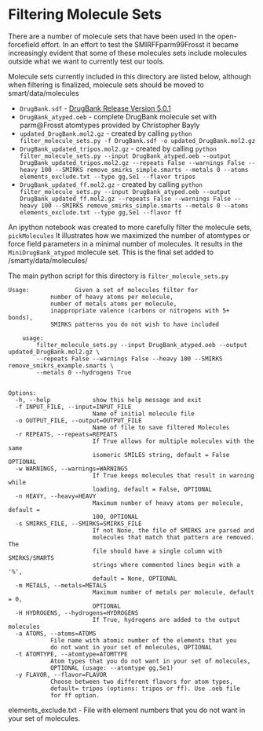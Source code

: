 # Filtering Molecule Sets

There are a number of molecule sets that have been used in the open-forcefield effort. 
In an effort to test the SMIRFFparm99Frosst it became increasingly evident that some of these molecules sets include molecules outside what we want to currently test our tools. 

Molecule sets currently included in this directory are listed below, although when filtering is finalized, molecule sets should be moved to smart/data/molecules 

* `DrugBank.sdf` - [DrugBank Release Version 5.0.1](http://www.drugbank.ca/releases/latest)
* `DrugBank_atyped.oeb` - complete DrugBank molecule set with parm@Frosst atomtypes provided by Christopher Bayly
* `updated_DrugBank.mol2.gz` - created by calling `python filter_molecule_sets.py -f DrugBank.sdf -o updated_DrugBank.mol2.gz`
* `DrugBank_updated_tripos.mol2.gz` - created by calling `python filter_molecule_sets.py --input DrugBank_atyped.oeb --output DrugBank_updated_tripos.mol2.gz --repeats False --warnings False --heavy 100 --SMIRKS remove_smirks_simple.smarts --metals 0 --atoms elements_exclude.txt --type gg,Se1 --flavor tripos`
* `DrugBank_updated_ff.mol2.gz` - created by calling `python filter_molecule_sets.py --input DrugBank_atyped.oeb --output DrugBank_updated_ff.mol2.gz --repeats False --warnings False --heavy 100 --SMIRKS remove_smirks_simple.smarts --metals 0 --atoms elements_exclude.txt --type gg,Se1 --flavor ff`


An ipython notebook was created to more carefully filter the molecule sets, 
`pickMolecules`
It illustrates how we maximized the number of atomtypes or force field parameters
in a minimal number of molecules. 
It results in the `MiniDrugBank_atyped` molecule set. 
This is the final set added to /smarty/data/molecules/


 The main python script for this directory is `filter_molecule_sets.py` 

```
Usage:             Given a set of molecules filter for
            number of heavy atoms per molecule,
            number of metals atoms per molecule,
            inappropriate valence (carbons or nitrogens with 5+ bonds),
            SMIRKS patterns you do not wish to have included

    usage:
        filter_molecule_sets.py --input DrugBank_atyped.oeb --output updated_DrugBank.mol2.gz \
        --repeats False --warnings False --heavy 100 --SMIRKS remove_smikrs_example.smarts \
        --metals 0 --hydrogens True
    

Options:
  -h, --help            show this help message and exit
  -f INPUT_FILE, --input=INPUT_FILE
                        Name of initial molecule file
  -o OUTPUT_FILE, --output=OUTPUT_FILE
                        Name of file to save filtered Molecules
  -r REPEATS, --repeats=REPEATS
                        If True allows for multiple molecules with the same
                        isomeric SMILES string, default = False OPTIONAL
  -w WARNINGS, --warnings=WARNINGS
                        If True keeps molecules that result in warning while
                        loading, default = False, OPTIONAL
  -n HEAVY, --heavy=HEAVY
                        Maximum number of heavy atoms per molecule, default =
                        100, OPTIONAL
  -s SMIRKS_FILE, --SMIRKS=SMIRKS_FILE
                        If not None, the file of SMIRKS are parsed and
                        molecules that match that pattern are removed. The
                        file should have a single column with SMIRKS/SMARTS
                        strings where commented lines begin with a '%',
                        default = None, OPTIONAL
  -m METALS, --metals=METALS
                        Maximum number of metals per molecule, default = 0,
                        OPTIONAL
  -H HYDROGENS, --hydrogens=HYDROGENS
                        If True, hydrogens are added to the output molecules
  -a ATOMS, --atoms=ATOMS
			File name with atomic number of the elements that you
			do not want in your set of molecules, OPTIONAL
  -t ATOMTYPE, --atomtype=ATOMTYPE
			Atom types that you do not want in your set of molecules,
			OPTIONAL (usage: --atomtype gg,Se1)
  -y FLAVOR, --flavor=FLAVOR
			Choose between two different flavors for atom types, 
			default= tripos (options: tripos or ff). Use .oeb file
			for ff option.
```

elements_exclude.txt - File with element numbers that you do not want in your
set of molecules.



